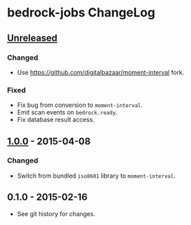 # bedrock-jobs ChangeLog

## [Unreleased]

### Changed
- Use https://github.com/digitalbazaar/moment-interval fork.

### Fixed
- Fix bug from conversion to `moment-interval`.
- Emit scan events on `bedrock.ready`.
- Fix database result access.

## [1.0.0] - 2015-04-08

### Changed
- Switch from bundled `iso8601` library to `moment-interval`.

## 0.1.0 - 2015-02-16

- See git history for changes.

[Unreleased]: https://github.com/digitalbazaar/bedrock-jobs/compare/1.0.0...HEAD
[1.0.0]: https://github.com/digitalbazaar/bedrock-jobs/compare/0.1.0...1.0.0
